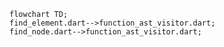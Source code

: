 <!---
Generated by https://github.com/polina-c/layerlens
Dependencies that create loop are markes with `!`.
-->

```mermaid
flowchart TD;
find_element.dart-->function_ast_visitor.dart;
find_node.dart-->function_ast_visitor.dart;
```

